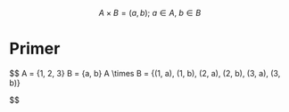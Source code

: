 $$
A \times B = {(a, b);\ a \in A,\ b \in B}
$$

# Primer
$$
A = \{1, 2, 3\}
B = \{a, b\}
A \times B = \{(1, a), (1, b), (2, a), (2, b), (3, a), (3, b)\}

$$